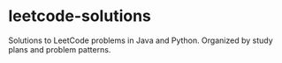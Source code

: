 # leetcode-solutions
Solutions to LeetCode problems in Java and Python. Organized by study plans and problem patterns.
